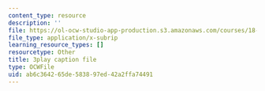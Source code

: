 ```yaml
---
content_type: resource
description: ''
file: https://ol-ocw-studio-app-production.s3.amazonaws.com/courses/18-06sc-linear-algebra-fall-2011/ab6c364265de583897ed42a2ffa74491_6-wh6yvk6uc.vtt
file_type: application/x-subrip
learning_resource_types: []
resourcetype: Other
title: 3play caption file
type: OCWFile
uid: ab6c3642-65de-5838-97ed-42a2ffa74491
---
```

